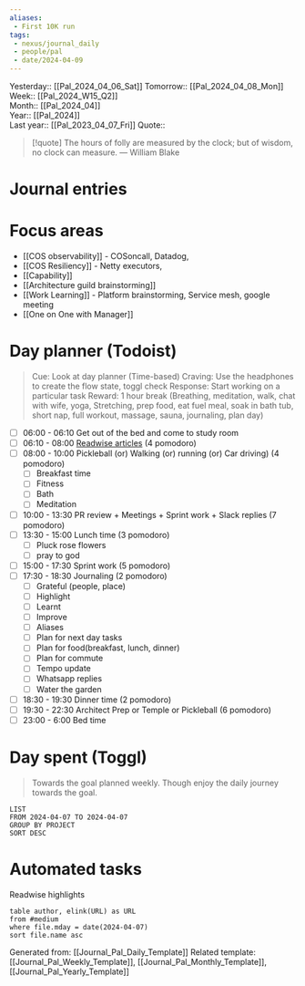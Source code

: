 ```yaml
---
aliases:
 - First 10K run
tags:
 - nexus/journal_daily
 - people/pal
 - date/2024-04-09
---
```


Yesterday:: [[Pal_2024_04_06_Sat]] 
Tomorrow:: [[Pal_2024_04_08_Mon]]  
Week:: [[Pal_2024_W15_Q2]]  
Month:: [[Pal_2024_04]]  
Year::  [[Pal_2024]]  
Last year::  [[Pal_2023_04_07_Fri]] 
Quote::  
> [!quote] The hours of folly are measured by the clock; but of wisdom, no clock can measure.
> — William Blake


# Journal entries 


# Focus areas 

 - [[COS observability]] - COSoncall, Datadog, 
 - [[COS Resiliency]] - Netty executors, 
 - [[Capability]]
 - [[Architecture guild brainstorming]]
 - [[Work Learning]] - Platform brainstorming, Service mesh, google meeting 
 - [[One on One with Manager]] 


# Day planner (Todoist)

> Cue: Look at day planner (Time-based)
> Craving: Use the headphones to create the flow state, toggl check
> Response: Start working on a particular task 
> Reward: 1 hour break (Breathing, meditation, walk, chat with wife, yoga, Stretching, prep food, eat fuel meal, soak in bath tub, short nap, full workout, massage, sauna, journaling, plan day)

- [ ] 06:00 - 06:10 Get out of the bed and come to study room
- [ ] 06:10 - 08:00 [Readwise articles](https://reader.readwise.io) (4 pomodoro)
- [ ] 08:00 - 10:00 Pickleball (or) Walking (or) running (or) Car driving) (4 pomodoro)
	- [ ] Breakfast time
	- [ ] Fitness 
	- [ ] Bath 
	- [ ] Meditation
- [ ] 10:00 - 13:30 PR review + Meetings + Sprint work + Slack replies (7 pomodoro)
- [ ] 13:30 - 15:00 Lunch time (3 pomodoro)
	- [ ] Pluck rose flowers
	- [ ] pray to god
- [ ] 15:00 - 17:30 Sprint work (5 pomodoro)
- [ ] 17:30 - 18:30 Journaling  (2 pomodoro)
	- [ ] Grateful (people, place)
	- [ ] Highlight 
	- [ ] Learnt
	- [ ] Improve 
	- [ ] Aliases
	- [ ] Plan for next day tasks 
	- [ ] Plan for food(breakfast, lunch, dinner)
	- [ ] Plan for commute
	- [ ] Tempo update 
	- [ ] Whatsapp replies
	- [ ] Water the garden
- [ ] 18:30 - 19:30 Dinner time (2 pomodoro) 
- [ ] 19:30 - 22:30 Architect Prep or Temple or Pickleball (6 pomodoro)
- [ ] 23:00 - 6:00 Bed time 

# Day spent (Toggl)

> Towards the goal planned weekly. Though enjoy the daily journey towards the goal.  

```toggl
LIST
FROM 2024-04-07 TO 2024-04-07
GROUP BY PROJECT 
SORT DESC
```

# Automated tasks 
Readwise highlights 
```dataview 
table author, elink(URL) as URL
from #medium
where file.mday = date(2024-04-07)
sort file.name asc
```



Generated from: [[Journal_Pal_Daily_Template]]
Related template: [[Journal_Pal_Weekly_Template]], [[Journal_Pal_Monthly_Template]], [[Journal_Pal_Yearly_Template]]